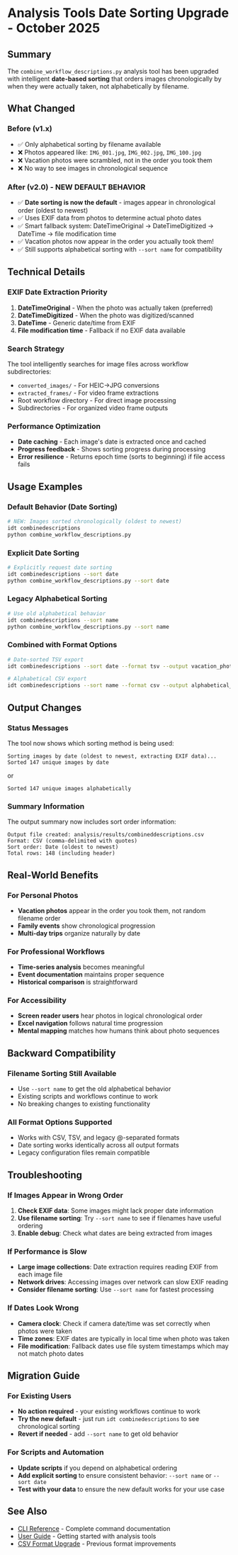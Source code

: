 # Analysis Tools Date Sorting Upgrade - October 2025

## Summary

The `combine_workflow_descriptions.py` analysis tool has been upgraded with intelligent **date-based sorting** that orders images chronologically by when they were actually taken, not alphabetically by filename.

## What Changed

### Before (v1.x)
- ✅ Only alphabetical sorting by filename available
- ❌ Photos appeared like: `IMG_001.jpg`, `IMG_002.jpg`, `IMG_100.jpg`
- ❌ Vacation photos were scrambled, not in the order you took them
- ❌ No way to see images in chronological sequence

### After (v2.0) - **NEW DEFAULT BEHAVIOR**
- ✅ **Date sorting is now the default** - images appear in chronological order (oldest to newest)
- ✅ Uses EXIF data from photos to determine actual photo dates
- ✅ Smart fallback system: DateTimeOriginal → DateTimeDigitized → DateTime → file modification time
- ✅ Vacation photos now appear in the order you actually took them!
- ✅ Still supports alphabetical sorting with `--sort name` for compatibility

## Technical Details

### EXIF Date Extraction Priority
1. **DateTimeOriginal** - When the photo was actually taken (preferred)
2. **DateTimeDigitized** - When the photo was digitized/scanned
3. **DateTime** - Generic date/time from EXIF
4. **File modification time** - Fallback if no EXIF data available

### Search Strategy
The tool intelligently searches for image files across workflow subdirectories:
- `converted_images/` - For HEIC→JPG conversions
- `extracted_frames/` - For video frame extractions
- Root workflow directory - For direct image processing
- Subdirectories - For organized video frame outputs

### Performance Optimization
- **Date caching** - Each image's date is extracted once and cached
- **Progress feedback** - Shows sorting progress during processing
- **Error resilience** - Returns epoch time (sorts to beginning) if file access fails

## Usage Examples

### Default Behavior (Date Sorting)
```bash
# NEW: Images sorted chronologically (oldest to newest)
idt combinedescriptions
python combine_workflow_descriptions.py
```

### Explicit Date Sorting
```bash
# Explicitly request date sorting
idt combinedescriptions --sort date
python combine_workflow_descriptions.py --sort date
```

### Legacy Alphabetical Sorting
```bash
# Use old alphabetical behavior
idt combinedescriptions --sort name
python combine_workflow_descriptions.py --sort name
```

### Combined with Format Options
```bash
# Date-sorted TSV export
idt combinedescriptions --sort date --format tsv --output vacation_photos.tsv

# Alphabetical CSV export
idt combinedescriptions --sort name --format csv --output alphabetical_results.csv
```

## Output Changes

### Status Messages
The tool now shows which sorting method is being used:

```
Sorting images by date (oldest to newest, extracting EXIF data)...
Sorted 147 unique images by date
```

or

```
Sorted 147 unique images alphabetically
```

### Summary Information
The output summary now includes sort order information:

```
Output file created: analysis/results/combineddescriptions.csv
Format: CSV (comma-delimited with quotes)
Sort order: Date (oldest to newest)
Total rows: 148 (including header)
```

## Real-World Benefits

### For Personal Photos
- **Vacation photos** appear in the order you took them, not random filename order
- **Family events** show chronological progression
- **Multi-day trips** organize naturally by date

### For Professional Workflows
- **Time-series analysis** becomes meaningful
- **Event documentation** maintains proper sequence
- **Historical comparison** is straightforward

### For Accessibility
- **Screen reader users** hear photos in logical chronological order
- **Excel navigation** follows natural time progression
- **Mental mapping** matches how humans think about photo sequences

## Backward Compatibility

### Filename Sorting Still Available
- Use `--sort name` to get the old alphabetical behavior
- Existing scripts and workflows continue to work
- No breaking changes to existing functionality

### All Format Options Supported
- Works with CSV, TSV, and legacy @-separated formats
- Date sorting works identically across all output formats
- Legacy configuration files remain compatible

## Troubleshooting

### If Images Appear in Wrong Order
1. **Check EXIF data**: Some images might lack proper date information
2. **Use filename sorting**: Try `--sort name` to see if filenames have useful ordering
3. **Enable debug**: Check what dates are being extracted from images

### If Performance is Slow
- **Large image collections**: Date extraction requires reading EXIF from each image file
- **Network drives**: Accessing images over network can slow EXIF reading
- **Consider filename sorting**: Use `--sort name` for fastest processing

### If Dates Look Wrong
- **Camera clock**: Check if camera date/time was set correctly when photos were taken
- **Time zones**: EXIF dates are typically in local time when photo was taken
- **File modification**: Fallback dates use file system timestamps which may not match photo dates

## Migration Guide

### For Existing Users
- **No action required** - your existing workflows continue to work
- **Try the new default** - just run `idt combinedescriptions` to see chronological sorting
- **Revert if needed** - add `--sort name` to get old behavior

### For Scripts and Automation
- **Update scripts** if you depend on alphabetical ordering
- **Add explicit sorting** to ensure consistent behavior: `--sort name` or `--sort date`
- **Test with your data** to ensure the new default works for your use case

## See Also

- [CLI Reference](../CLI_REFERENCE.md) - Complete command documentation
- [User Guide](../USER_GUIDE.md) - Getting started with analysis tools
- [CSV Format Upgrade](CSV_FORMAT_UPGRADE.md) - Previous format improvements